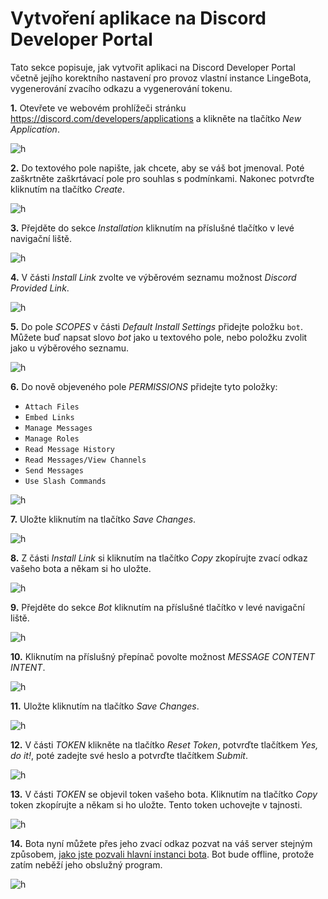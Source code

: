 # Vytvoření aplikace na Discord Developer Portal

Tato sekce popisuje, jak vytvořit aplikaci na Discord Developer Portal včetně jejího korektního nastavení pro provoz vlastní instance LingeBota, vygenerování zvacího odkazu a vygenerování tokenu.

__1.__ Otevřete ve webovém prohlížeči stránku <a href="https://discord.com/developers/applications" target="_blank">https://discord.com/developers/applications</a> a klikněte na tlačítko _New Application_.

![h](../img/030101.png)

__2.__ Do textového pole napište, jak chcete, aby se váš bot jmenoval. Poté zaškrtněte zaškrtávací pole pro souhlas s&nbsp;podmínkami. Nakonec potvrďte kliknutím na tlačítko _Create_.

![h](../img/030102.png)

__3.__ Přejděte do sekce _Installation_ kliknutím na příslušné tlačítko v&nbsp;levé navigační liště.

![h](../img/030103.png)

__4.__ V&nbsp;části _Install Link_ zvolte ve výběrovém seznamu možnost _Discord Provided Link_.

![h](../img/030104.png)

__5.__ Do pole _SCOPES_ v&nbsp;části _Default Install Settings_ přidejte položku `bot`. Můžete buď napsat slovo _bot_ jako u&nbsp;textového pole, nebo položku zvolit jako u&nbsp;výběrového seznamu.

![h](../img/030105.png)

__6.__ Do nově objeveného pole _PERMISSIONS_ přidejte tyto položky:

* `Attach Files`
* `Embed Links`
* `Manage Messages`
* `Manage Roles`
* `Read Message History`
* `Read Messages/View Channels`
* `Send Messages`
* `Use Slash Commands`

![h](../img/030106.png)

__7.__ Uložte kliknutím na tlačítko _Save Changes_.

![h](../img/030107_Save.png)

__8.__ Z&nbsp;části _Install Link_ si kliknutím na tlačítko _Copy_ zkopírujte zvací odkaz vašeho bota a někam si ho uložte.

![h](../img/030108.png)

__9.__ Přejděte do sekce _Bot_ kliknutím na příslušné tlačítko v&nbsp;levé navigační liště.

![h](../img/030109.png)

__10.__ Kliknutím na příslušný přepínač povolte možnost _MESSAGE CONTENT INTENT_.

![h](../img/030110.png)

__11.__ Uložte kliknutím na tlačítko _Save Changes_.

![h](../img/030107_Save.png)

__12.__ V&nbsp;části _TOKEN_ klikněte na tlačítko _Reset Token_, potvrďte tlačítkem _Yes, do it!_, poté zadejte své heslo a potvrďte tlačítkem _Submit_.

![h](../img/030112.png)

__13.__ V&nbsp;části _TOKEN_ se objevil token vašeho bota. Kliknutím na tlačítko _Copy_ token zkopírujte a někam si ho uložte. Tento token uchovejte v&nbsp;tajnosti.

![h](../img/030113.png)

__14.__ Bota nyní můžete přes jeho zvací odkaz pozvat na váš server stejným způsobem, [jako jste pozvali hlavní instanci bota](../01JakZacit/2pozvanibota.md). Bot bude offline, protože zatím neběží jeho obslužný program.

![h](../img/030114.png)
